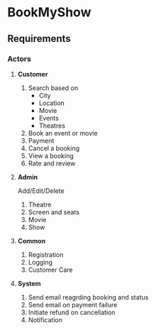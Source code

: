 # BookMyShow

## Requirements

### Actors

1. **Customer**
    1. Search based on
        - City
        - Location
        - Movie
        - Events
        - Theatres
    2. Book an event or movie
    3. Payment
    4. Cancel a booking
    5. View a booking
    6. Rate and review

2. **Admin**

    Add/Edit/Delete
    1. Theatre
    2. Screen and seats
    3. Movie
    4. Show

3. **Common**
    1. Registration
    2. Logging
    3. Customer Care

4. **System**
    1. Send email reagrding booking and status
    2. Send email on payment failure
    3. Initiate refund on cancellation
    4. Notification


